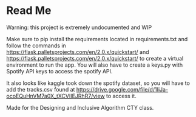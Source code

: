 # Read Me

Warning: this project is extremely undocumented and WIP

Make sure to pip install the requirements located in requirements.txt and follow the commands in https://flask.palletsprojects.com/en/2.0.x/quickstart/ and https://flask.palletsprojects.com/en/2.0.x/quickstart/ to create a virtual environment to run the app. You will also have to create a keys.py with Spotify API keys to access the spotify API.

It also looks like kaggle took down the spotify dataset, so you will have to add the tracks.csv found at https://drive.google.com/file/d/1IiJa-ocoEQuHnVM7a0X_tXCVIIEJRhR7/view to access it.

Made for the Designing and Inclusive Algorithm CTY class.
